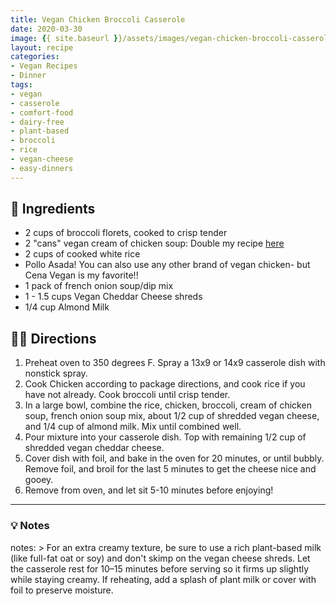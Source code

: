 ```yaml
---
title: Vegan Chicken Broccoli Casserole
date: 2020-03-30
image: {{ site.baseurl }}/assets/images/vegan-chicken-broccoli-casserole.png
layout: recipe
categories:
- Vegan Recipes
- Dinner
tags:
- vegan
- casserole
- comfort-food
- dairy-free
- plant-based
- broccoli
- rice
- vegan-cheese
- easy-dinners
---
```


## 🧾 Ingredients

- 2 cups of broccoli florets, cooked to crisp tender
- 2 "cans" vegan cream of chicken soup: Double my recipe [here](/vegan-cream-of-chicken-soup)
- 2 cups of cooked white rice
- Pollo Asada! You can also use any other brand of vegan chicken- but Cena Vegan is my favorite!!
- 1 pack of french onion soup/dip mix
- 1 - 1.5 cups Vegan Cheddar Cheese shreds
- 1/4 cup Almond Milk

## 👩‍🍳 Directions

1. Preheat oven to 350 degrees F. Spray a 13x9 or 14x9 casserole dish with nonstick spray.
2. Cook Chicken according to package directions, and cook rice if you have not already. Cook broccoli until crisp tender.
3. In a large bowl, combine the rice, chicken, broccoli, cream of chicken soup, french onion soup mix, about 1/2 cup of shredded vegan cheese, and 1/4 cup of almond milk. Mix until combined well.
4. Pour mixture into your casserole dish. Top with remaining 1/2 cup of shredded vegan cheddar cheese. 
5. Cover dish with foil, and bake in the oven for 20 minutes, or until bubbly. Remove foil, and broil for the last 5 minutes to get the cheese nice and gooey.
6. Remove from oven, and let sit 5-10 minutes before enjoying!


---

### 💡 Notes

notes: >
  For an extra creamy texture, be sure to use a rich plant-based milk (like full-fat oat or soy) and don't skimp on the vegan cheese shreds. Let the casserole rest for 10–15 minutes before serving so it firms up slightly while staying creamy. If reheating, add a splash of plant milk or cover with foil to preserve moisture.
